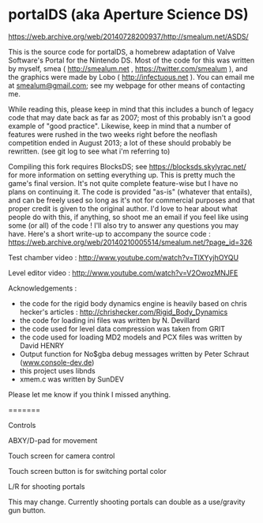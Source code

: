 portalDS (aka Aperture Science DS)
=======

https://web.archive.org/web/20140728200937/http://smealum.net/ASDS/

This is the source code for portalDS, a homebrew adaptation of Valve Software's Portal for the Nintendo DS. Most of the code for this was written by myself, smea ( http://smealum.net , https://twitter.com/smealum ), and the graphics were made by Lobo ( http://infectuous.net ). You can email me at smealum@gmail.com; see my webpage for other means of contacting me.

While reading this, please keep in mind that this includes a bunch of legacy code that may date back as far as 2007; most of this probably isn't a good example of "good practice". Likewise, keep in mind that a number of features were rushed in the two weeks right before the neoflash competition ended in August 2013; a lot of these should probably be rewritten. (see git log to see what i'm referring to)

Compiling this fork requires BlocksDS; see https://blocksds.skylyrac.net/ for more information on setting everything up.
This is pretty much the game's final version. It's not quite complete feature-wise but I have no plans on continuing it.
The code is provided "as-is" (whatever that entails), and can be freely used so long as it's not for commercial purposes and that proper credit is given to the original author.
I'd love to hear about what people do with this, if anything, so shoot me an email if you feel like using some (or all) of the code ! I'll also try to answer any questions you may have. Here's a short write-up to accompany the source code : https://web.archive.org/web/20140210005514/smealum.net/?page_id=326

Test chamber video : http://www.youtube.com/watch?v=TlXYyjhOYQU

Level editor video : http://www.youtube.com/watch?v=V2OwozMNJFE

Acknowledgements :

- the code for the rigid body dynamics engine is heavily based on chris hecker's articles : http://chrishecker.com/Rigid_Body_Dynamics
- the code for loading ini files was written by N. Devillard
- the code used for level data compression was taken from GRIT
- the code used for loading MD2 models and PCX files was written by David HENRY
- Output function for No$gba debug messages written by Peter Schraut (www.console-dev.de)
- this project uses libnds
- xmem.c was written by SunDEV

Please let me know if you think I missed anything.

=======

Controls

ABXY/D-pad for movement

Touch screen for camera control

Touch screen button is for switching portal color

L/R for shooting portals

This may change. Currently shooting portals can double as a use/gravity gun button.

